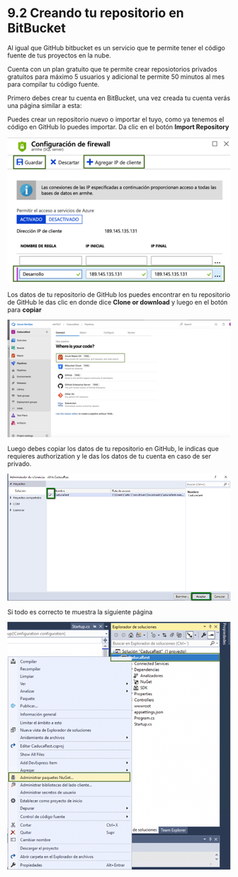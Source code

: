 # 9.2 Creando tu repositorio en BitBucket

Al igual que GitHub bitbucket es un servicio que te permite tener el código fuente de tus proyectos en la nube.

Cuenta con un plan gratuito que te permite crear reposiotorios privados gratuitos para máximo 5 usuarios y adicional te permite 50 minutos al mes para compilar tu código fuente.

Primero debes crear tu cuenta en BitBucket, una vez creada tu cuenta verás una página similar a esta:

Puedes crear un repositorio nuevo o importar el tuyo, como ya tenemos el código en GitHub lo puedes importar. Da clic en el botón **Import Repository**

![](../../.gitbook/assets/image%20%2893%29.png)

Los datos de tu repositorio de GitHub los puedes encontrar en tu repositorio de GitHub le das clic en donde dice **Clone or download** y luego en el botón para **copiar**

![](../../.gitbook/assets/image%20%2818%29.png)

Luego debes copiar los datos de tu repositorio en GitHub, le indicas que requieres authorization y le das los datos de tu cuenta en caso de ser privado.

![](../../.gitbook/assets/image%20%2854%29.png)

Si todo es correcto te muestra la siguiente página

![](../../.gitbook/assets/image%20%2897%29.png)


